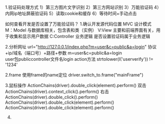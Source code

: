 1.验证码处理方式
1）第三方图片文字识别
2）第三方网站识别
3）万能验证码
4）内网ip地址屏蔽验证码
5）读取cookie和缓存
6）等待时间+手动点击

如何查看开发是否设置了万能验证码？
1.确认开发源代码位置            MVC 设计模式  
M：Model 与数据库相关，包含表和类（实例）
V:View  主要和前端界面有关，用于收集和显示用户数据
C:Controller   业务逻辑
是否设置验证码属于业务逻辑

2.分析网址 
url="http://127.0.0.1/index.php?m=user&c=public&a=login"
协议+ip/域名（端口号）+路径+参数
m=user&c=public&a=login  
user包publiccontroller文件名login action方法
strtolower(I('userverify')) != '1234'

2.frame  使用frame的name定位
driver.switch_to.frame("mainFrame")    

3.鼠标操作
ActionChains(driver).double_click(element).perform()  双击
ActionChains(driver).context_click().perform()        右击
ActionChains(driver).double_click().perform()         
ActionChains(driver).double_click(element).perform()  
ActionChains(driver).double_click(element).perform()  

4.